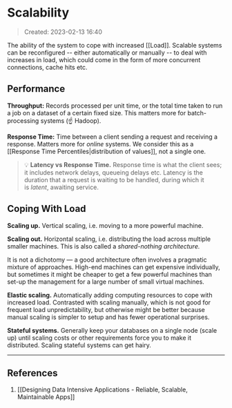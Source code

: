 # Scalability
> Created: 2023-02-13 16:40

The ability of the system to cope with increased [[Load]]. Scalable systems can be reconfigured -- either automatically or manually -- to deal with increases in load, which could come in the form of more concurrent connections, cache hits etc.

## Performance

**Throughput:** Records processed per unit time, or the total time taken to run a job on a dataset of a certain fixed size. This matters more for batch-processing systems (☝ Hadoop).

**Response Time:** Time between a client sending a request and receiving a response. Matters more for *online* systems. We consider this as a [[Response Time Percentiles|distribution of values]], not a single one.

> 💡 **Latency vs Response Time.** Response time is what the client sees; it includes network delays, queueing delays etc. Latency is the duration that a request is waiting to be handled, during which it is _latent_, awaiting service.

## Coping With Load

**Scaling up.** Vertical scaling, i.e. moving to a more powerful machine.

**Scaling out.** Horizontal scaling, i.e. distributing the load across multiple smaller machines. This is also called a *shared-nothing architecture.*

It is not a dichotomy — a good architecture often involves a pragmatic mixture of approaches. High-end machines can get expensive individually, but sometimes it might be cheaper to get a few powerful machines than set-up the management for a large number of small virtual machines.

**Elastic scaling.** Automatically adding computing resources to cope with increased load. Contrasted with scaling manually, which is not good for frequent load unpredictability, but otherwise might be better because manual scaling is simpler to setup and has fewer operational surprises.

**Stateful systems.** Generally keep your databases on a single node (scale up) until scaling costs or other requirements force you to make it distributed. Scaling stateful systems can get hairy.


----

## References
1. [[Designing Data Intensive Applications - Reliable, Scalable, Maintainable Apps]]